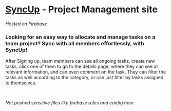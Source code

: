   # [SyncUp](https://syncup-a833e.web.app) - Project Management site
  *Hosted on Firebase*
  
  ### Looking for an easy way to allocate and manage tasks on a team project? Sync with all members effortlessly, with **SyncUp**!
  
  After Signing up, team members can see all ongoing tasks, create new tasks, click one of them to go to the details page, where they can see all relevant information, and can even comment on the task. They can filter the tasks as well according to the category, or can just filter by tasks assigned to themselves.
<br>

<br>

*Not pushed sensitive files like firebase rules and config here*

